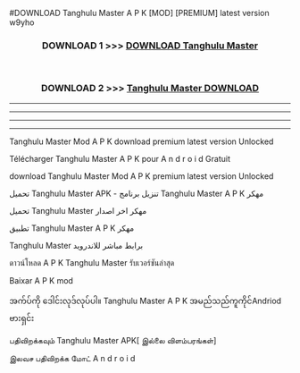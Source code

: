 #DOWNLOAD Tanghulu Master  A P K [MOD] [PREMIUM] latest version w9yho



<div align="center">

<h3>DOWNLOAD 1 >>> <a href="https://teeasianyam.web.app?sq=Tanghulu Master ">DOWNLOAD Tanghulu Master  </a></h3><br>

<h3>DOWNLOAD 2 >>> <a href="https://teeasianyam.web.app?sq=Tanghulu Master  ">Tanghulu Master   DOWNLOAD </a></h3>

</div>


----------------------------------------------------------

----------------------------------------------------------

----------------------------------------------------------

----------------------------------------------------------


Tanghulu Master   Mod A P K download premium latest version Unlocked

Télécharger Tanghulu Master   A P K pour A n d r o i d Gratuit

download Tanghulu Master   Mod A P K premium latest version Unlocked

تحميل Tanghulu Master   APK - تنزيل برنامج Tanghulu Master   A P K مهكر

تحميل Tanghulu Master   مهكر اخر اصدار

تطبيق Tanghulu Master   A P K مهكر

Tanghulu Master   برابط مباشر للاندرويد

ดาวน์โหลด A P K Tanghulu Master   รับเวอร์ชันล่าสุด

Baixar A P K mod

အက်ပ်ကို ဒေါင်းလုဒ်လုပ်ပါ။ Tanghulu Master   A P K အမည်သည်ကူကိုင်Andriod ဗားရှင်း

பதிவிறக்கவும் Tanghulu Master   APK[ இல்லை விளம்பரங்கள்] 
 
இலவச பதிவிறக்க மோட் A n d r o i d



